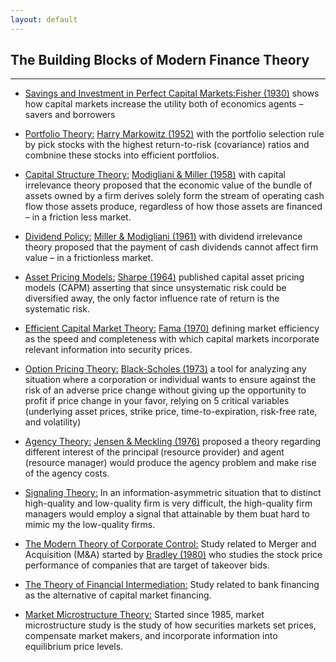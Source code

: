 ```yaml
---
layout: default
---
```


## The Building Blocks of Modern Finance Theory
------

* <u>Savings and Investment in Perfect Capital Markets:</u>[Fisher (1930)](http://tankona.free.fr/fisher1930.pdf) shows how capital markets increase the utility both of economics agents – savers and borrowers
  
* <u>Portfolio Theory:</u> [Harry Markowitz (1952)](https://www.jstor.org/stable/2975974) with the portfolio selection rule by pick stocks with the highest return-to-risk (covariance) ratios and combnine these stocks into efficient portfolios.
  
* <u>Capital Structure Theory:</u> [Modigliani & Miller (1958)](https://www.jstor.org/stable/1809766) with  capital irrelevance theory proposed that the economic value of the bundle of assets owned by a firm derives solely form the stream of operating cash flow those assets produce, regardless of how those assets are financed – in a friction less market.
  
* <u>Dividend Policy:</u> [Miller & Modigliani (1961)](https://www.jstor.org/stable/2351143) with dividend irrelevance theory proposed that the payment of cash dividends cannot affect firm value – in a frictionless market.
  
* <u>Asset Pricing Models:</u> [Sharpe (1964)](https://onlinelibrary.wiley.com/doi/10.1111/j.1540-6261.1964.tb02865.x) published capital asset pricing models (CAPM) asserting that since unsystematic risk could be diversified away, the only factor influence rate of return is the systematic risk.
  
* <u>Efficient Capital Market Theory:</u> [Fama (1970)](https://www.jstor.org/stable/2325486) defining market efficiency as the speed and completeness with which capital markets incorporate relevant information into security prices.
  
* <u>Option Pricing Theory:</u> [Black-Scholes (1973)](https://www.jstor.org/stable/1831029) a tool for analyzing any situation where a corporation or individual wants to ensure against the risk of an adverse price change without giving up the opportunity to profit if price change in your favor, relying on 5 critical variables (underlying asset prices, strike price, time-to-expiration, risk-free rate, and volatility)
  
* <u>Agency Theory:</u> [Jensen & Meckling (1976)](https://www.sciencedirect.com/science/article/pii/0304405X7690026X) proposed a theory regarding different interest of the principal (resource provider) and agent (resource manager) would produce the agency problem and make rise of the agency costs.
  
* <u>Signaling Theory:</u> In an information-asymmetric situation that to distinct high-quality and low-quality firm is very difficult, the high-quality firm managers would employ a signal that attainable by them buat hard to mimic my the low-quality firms.
  
* <u>The Modern Theory of Corporate Control:</u> Study related to Merger and Acquisition (M&A) started by [Bradley (1980)](https://www.jstor.org/stable/2352519) who studies the stock price performance of companies that are target of takeover bids.
  
* <u>The Theory of Financial Intermediation:</u> Study related to bank financing as the alternative of capital market financing.
  
* <u>Market Microstructure Theory:</u> Started since 1985, market microstructure study is the study of how securities markets set prices, compensate market makers, and incorporate information into equilibrium price levels.
